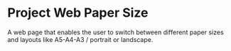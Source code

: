 # Project Web Paper Size
A web page that enables the user to switch between different paper sizes and layouts like A5-A4-A3 / portrait or landscape.
